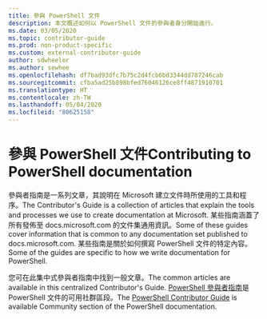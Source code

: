 ```yaml
---
title: 參與 PowerShell 文件
description: 本文概述如何以 PowerShell 文件的參與者身分開始進行。
ms.date: 03/05/2020
ms.topic: contributor-guide
ms.prod: non-product-specific
ms.custom: external-contributor-guide
author: sdwheeler
ms.author: sewhee
ms.openlocfilehash: df7bad93dfc7b75c2d4fcb6bd3344dd787246cab
ms.sourcegitcommit: cfba5ad25b898bfed76046126ce8ff4871910701
ms.translationtype: HT
ms.contentlocale: zh-TW
ms.lasthandoff: 05/04/2020
ms.locfileid: "80625158"
---
```

# <a name="contributing-to-powershell-documentation"></a><span data-ttu-id="9db62-103">參與 PowerShell 文件</span><span class="sxs-lookup"><span data-stu-id="9db62-103">Contributing to PowerShell documentation</span></span>

<span data-ttu-id="9db62-104">參與者指南是一系列文章，其說明在 Microsoft 建立文件時所使用的工具和程序。</span><span class="sxs-lookup"><span data-stu-id="9db62-104">The Contributor's Guide is a collection of articles that explain the tools and processes we use to create documentation at Microsoft.</span></span> <span data-ttu-id="9db62-105">某些指南涵蓋了所有發佈至 docs.microsoft.com 的文件集通用資訊。</span><span class="sxs-lookup"><span data-stu-id="9db62-105">Some of these guides cover information that is common to any documentation set published to docs.microsoft.com.</span></span> <span data-ttu-id="9db62-106">某些指南是關於如何撰寫 PowerShell 文件的特定內容。</span><span class="sxs-lookup"><span data-stu-id="9db62-106">Some of the guides are specific to how we write documentation for PowerShell.</span></span>

<span data-ttu-id="9db62-107">您可在此集中式參與者指南中找到一般文章。</span><span class="sxs-lookup"><span data-stu-id="9db62-107">The common articles are available in this centralized Contributor's Guide.</span></span> <span data-ttu-id="9db62-108">[PowerShell 參與者指南](/powershell/scripting/community/contributing/overview)是 PowerShell 文件的可用社群區段。</span><span class="sxs-lookup"><span data-stu-id="9db62-108">The [PowerShell Contributor Guide](/powershell/scripting/community/contributing/overview) is available Community section of the PowerShell documentation.</span></span>
